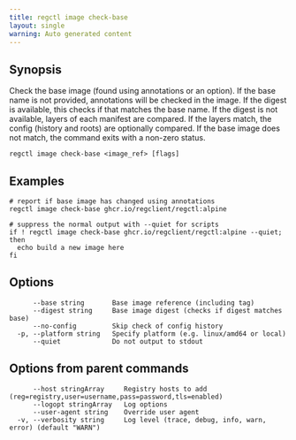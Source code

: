 ```yaml
---
title: regctl image check-base
layout: single
warning: Auto generated content
---
```


## Synopsis

Check the base image (found using annotations or an option).
If the base name is not provided, annotations will be checked in the image.
If the digest is available, this checks if that matches the base name.
If the digest is not available, layers of each manifest are compared.
If the layers match, the config (history and roots) are optionally compared.
If the base image does not match, the command exits with a non-zero status.

```shell
regctl image check-base <image_ref> [flags]
```

## Examples

```shell
# report if base image has changed using annotations
regctl image check-base ghcr.io/regclient/regctl:alpine

# suppress the normal output with --quiet for scripts
if ! regctl image check-base ghcr.io/regclient/regctl:alpine --quiet; then
  echo build a new image here
fi
```

## Options

```text
      --base string       Base image reference (including tag)
      --digest string     Base image digest (checks if digest matches base)
      --no-config         Skip check of config history
  -p, --platform string   Specify platform (e.g. linux/amd64 or local)
      --quiet             Do not output to stdout
```

## Options from parent commands

```text
      --host stringArray     Registry hosts to add (reg=registry,user=username,pass=password,tls=enabled)
      --logopt stringArray   Log options
      --user-agent string    Override user agent
  -v, --verbosity string     Log level (trace, debug, info, warn, error) (default "WARN")
```
